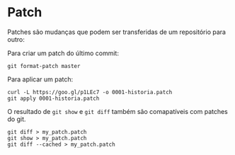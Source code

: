 Patch
=====

Patches são mudanças que podem ser transferidas de um repositório
para outro:

Para criar um patch do último commit:

```
git format-patch master

```

Para aplicar um patch:

```
curl -L https://goo.gl/p1LEc7 -o 0001-historia.patch
git apply 0001-historia.patch
```


O resultado de `git show` e `git diff` também são comapatíveis com 
patches do git.

```
git diff > my_patch.patch
git show > my_patch.patch
git diff --cached > my_patch.patch

```

